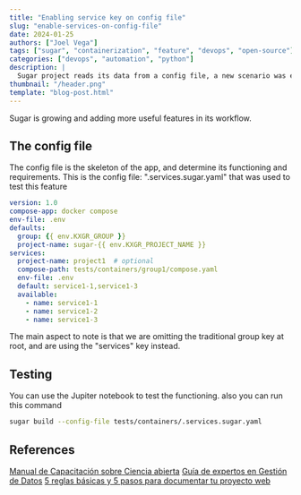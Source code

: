 ```yaml
---
title: "Enabling service key on config file"
slug: "enable-services-on-config-file"
date: 2024-01-25
authors: ["Joel Vega"]
tags: ["sugar", "containerization", "feature", "devops", "open-source"]
categories: ["devops", "automation", "python"]
description: |
  Sugar project reads its data from a config file, a new scenario was enabled allowing to check if the "group" or "service" paradigm is used.
thumbnail: "/header.png"
template: "blog-post.html"
---
```


<!-- # How to test this feature? -->
<!-- **By Joel Vega** -->

Sugar is growing and adding more useful features in its workflow. 

<!-- TEASER_END -->

## The config file
The config file is the skeleton of the app, and determine its functioning and requirements.
This is the config file: ".services.sugar.yaml" that was used to test this feature
```yaml
version: 1.0
compose-app: docker compose
env-file: .env
defaults:
  group: {{ env.KXGR_GROUP }}
  project-name: sugar-{{ env.KXGR_PROJECT_NAME }}
services:
  project-name: project1  # optional
  compose-path: tests/containers/group1/compose.yaml
  env-file: .env
  default: service1-1,service1-3
  available:
    - name: service1-1
    - name: service1-2
    - name: service1-3

```
The main aspect to note is that we are omitting the traditional group key at root, and are using the "services" key instead.
## Testing
You can use the Jupiter notebook to test the functioning.
also you can run this command

```bash
sugar build --config-file tests/containers/.services.sugar.yaml
```
## References

[Manual de Capacitación sobre Ciencia abierta](<(https://book.fosteropenscience.eu/es/)>)
[Guía de expertos en Gestión de Datos](https://www.cessda.eu/Training/Training-Resources/Library/Data-Management-Expert-Guide)
[5 reglas básicas y 5 pasos para documentar tu proyecto web](https://www.socialancer.com/como-documentar-un-proyecto-web/)
